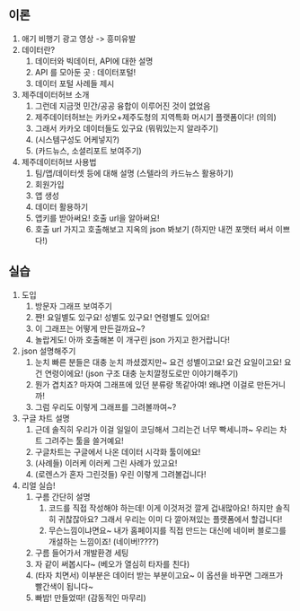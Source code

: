## 이론

1. 애기 비행기 광고 영상 -> 흥미유발
2. 데이터란?
   1. 데이터와 빅데이터, API에 대한 설명
   2. API 를 모아둔 곳 : 데이터포털! 
   3. 데이터 포털 사례들 제시
3. 제주데이터허브 소개
   1. 그런데 지금껏 민간/공공 융합이 이루어진 것이 없었음 
   2. 제주데이터허브는 카카오+제주도청의 지역특화 머시기 플랫폼이다! (의의)
   3. 그래서 카카오 데이터들도 있구요 (뭐뭐있는지 알랴주기)
   4. (시스템구성도 어케넣지?)
   5. (카드뉴스, 소셜리포트 보여주기)
4. 제주데이터허브 사용법
   1. 팀/앱/데이터셋 등에 대해 설명 (스텔라의 카드뉴스 활용하기)
   2. 회원가입
   3. 앱 생성
   4. 데이터 활용하기
   5. 앱키를 받아써요! 호출 url을 알아써요! 
   6. 호출 url 가지고 호출해보고 지옥의 json 봐보기 (하지만 내껀 포맷터 써서 이쁘다!)

## 실습

1. 도입
   1. 방문자 그래프 보여주기 
   2. 쨘! 요일별도 있구요! 성별도 있구요! 연령별도 있어요!
   3. 이 그래프는 어떻게 만든걸까요~?
   4. 놀랍게도! 아까 호출해본 이 개구린 json 가지고 한거랍니다!
2. json 설명해주기
   1. 눈치 빠른 분들은 대충 눈치 까셨겠지만~ 요건 성별이고요! 요건 요일이고요! 요건 연령이에요! (json 구조 대충 눈치깔정도로만 이야기해주기)
   2. 뭔가 겹치죠? 마자여 그래프에 있던 분류랑 똑같아여! 왜냐면 이걸로 만든거니까!
   3. 그럼 우리도 이렇게 그래프를 그려볼까여~? 
3. 구글 차트 설명
   1. 근데 솔직히 우리가 이걸 일일이 코딩해서 그리는건 너무 빡세니까~ 우리는 차트 그려주는 툴을 쓸거예요!
   2. 구글차트는 구글에서 나온 데이터 시각화 툴이에요! 
   3. (사례들) 이러케 이러케 그린 사례가 있고요!
   4. (로렌스가 혼자 그린것들) 우린 이렇게 그려볼겁니다!
4. 리얼 실습!
   1. 구름 간단히 설명
      1. 코드를 직접 작성해야 하는데! 이게 이것저것 깔게 겁내많아요! 하지만 솔직히 귀찮잖아요? 그래서 우리는 이미 다 깔아져있는 플랫폼에서 할겁니다! 
      2. 무슨느낌이냐면요~ 내가 홈페이지를 직접 만드는 대신에 네이버 블로그를 개설하는 느낌이죠! (네이버!????)
   2. 구름 들어가서 개발환경 세팅
   3. 자 같이 써봅시다~ (베오가 열심히 타자를 친다)
   4. (타자 치면서) 이부분은 데이터 받는 부분이고요~ 이 옵션을 바꾸면 그래프가 빨간색이 됩니다~ 
   5. 빠밤! 만들었따! (감동적인 마무리)